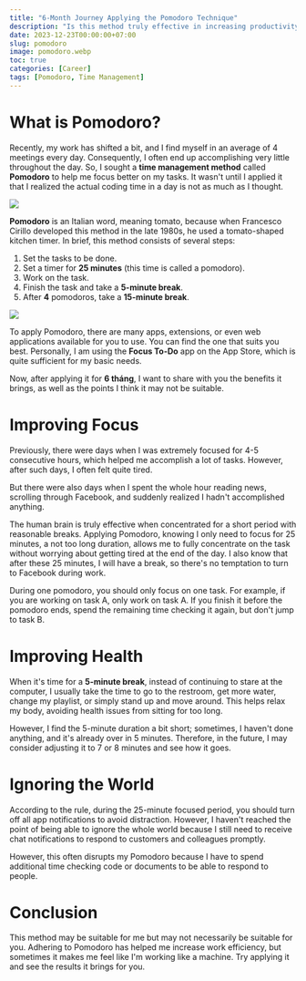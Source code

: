 ```yaml
---
title: "6-Month Journey Applying the Pomodoro Technique"
description: "Is this method truly effective in increasing productivity, as rumored? Join me in this article to explore my journey of applying it at work."
date: 2023-12-23T00:00:00+07:00
slug: pomodoro
image: pomodoro.webp
toc: true
categories: [Career]
tags: [Pomodoro, Time Management]
---
```


# What is Pomodoro?
Recently, my work has shifted a bit, and I find myself in an average of 4 meetings every day. Consequently, I often end up accomplishing very little throughout the day. So, I sought a **time management method** called **Pomodoro** to help me focus better on my tasks. It wasn't until I applied it that I realized the actual coding time in a day is not as much as I thought.

![](https://images.viblo.asia/9c5947e2-ba9e-4417-92ca-3058ed584b31.jpeg)

**Pomodoro** is an Italian word, meaning tomato, because when Francesco Cirillo developed this method in the late 1980s, he used a tomato-shaped kitchen timer. In brief, this method consists of several steps:
1. Set the tasks to be done.
2. Set a timer for **25 minutes** (this time is called a pomodoro).
3. Work on the task.
4. Finish the task and take a **5-minute break**.
5. After **4** pomodoros, take a **15-minute break**.

![](https://images.viblo.asia/b8f36fd2-ae84-4f1b-8a63-5a61e9c2f86c.png)

To apply Pomodoro, there are many apps, extensions, or even web applications available for you to use. You can find the one that suits you best. Personally, I am using the **Focus To-Do** app on the App Store, which is quite sufficient for my basic needs.

Now, after applying it for **6 tháng**, I want to share with you the benefits it brings, as well as the points I think it may not be suitable.

# Improving Focus
Previously, there were days when I was extremely focused for 4-5 consecutive hours, which helped me accomplish a lot of tasks. However, after such days, I often felt quite tired.

But there were also days when I spent the whole hour reading news, scrolling through Facebook, and suddenly realized I hadn't accomplished anything.

The human brain is truly effective when concentrated for a short period with reasonable breaks. Applying Pomodoro, knowing I only need to focus for 25 minutes, a not too long duration, allows me to fully concentrate on the task without worrying about getting tired at the end of the day. I also know that after these 25 minutes, I will have a break, so there's no temptation to turn to Facebook during work.

During one pomodoro, you should only focus on one task. For example, if you are working on task A, only work on task A. If you finish it before the pomodoro ends, spend the remaining time checking it again, but don't jump to task B.

# Improving Health
When it's time for a **5-minute break**, instead of continuing to stare at the computer, I usually take the time to go to the restroom, get more water, change my playlist, or simply stand up and move around. This helps relax my body, avoiding health issues from sitting for too long.

However, I find the 5-minute duration a bit short; sometimes, I haven't done anything, and it's already over in 5 minutes. Therefore, in the future, I may consider adjusting it to 7 or 8 minutes and see how it goes.

# Ignoring the World
According to the rule, during the 25-minute focused period, you should turn off all app notifications to avoid distraction. However, I haven't reached the point of being able to ignore the whole world because I still need to receive chat notifications to respond to customers and colleagues promptly.

However, this often disrupts my Pomodoro because I have to spend additional time checking code or documents to be able to respond to people.

# Conclusion
This method may be suitable for me but may not necessarily be suitable for you. Adhering to Pomodoro has helped me increase work efficiency, but sometimes it makes me feel like I'm working like a machine. Try applying it and see the results it brings for you.
